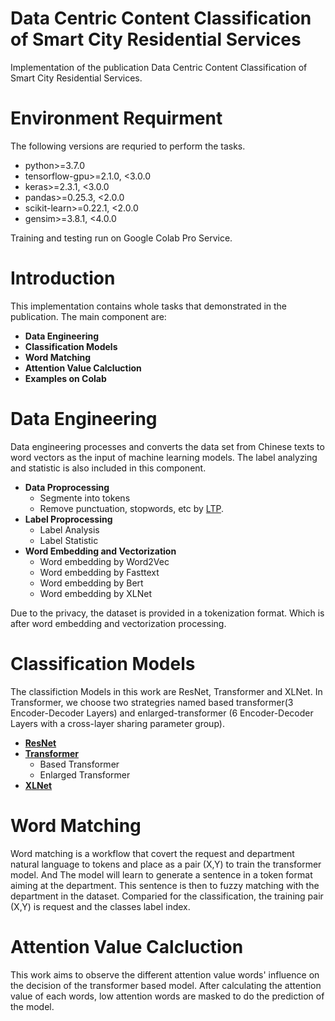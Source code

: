 # Data Centric Content Classification of Smart City Residential Services

Implementation of the publication Data Centric Content Classification of Smart City Residential Services.

# Environment Requirment

The following versions are requried to perform the tasks.

- python>=3.7.0
- tensorflow-gpu>=2.1.0, <3.0.0
- keras>=2.3.1, <3.0.0
- pandas>=0.25.3, <2.0.0
- scikit-learn>=0.22.1, <2.0.0
- gensim>=3.8.1, <4.0.0

Training and testing run on Google Colab Pro Service. 

# Introduction

This implementation contains whole tasks that demonstrated in the publication. The main component are:

- **Data Engineering**
- **Classification Models**
- **Word Matching**
- **Attention Value Calcluction**
- **Examples on Colab**

# Data Engineering

Data engineering processes and converts the data set from Chinese texts to word vectors as the input of machine learning models. The label analyzing and statistic is also included in this component.

- **Data Proprocessing**
  - Segmente into tokens
  - Remove punctuation, stopwords, etc by [LTP]().
- **Label Proprocessing**
  - Label Analysis
  - Label Statistic
- **Word Embedding and Vectorization**
  - Word embedding by Word2Vec
  - Word embedding by Fasttext
  - Word embedding by Bert
  - Word embedding by XLNet
 
Due to the privacy, the dataset is provided in a tokenization format. Which is after word embedding and vectorization processing.

# Classification Models

The classifiction Models in this work are ResNet, Transformer and XLNet. In Transformer, we choose two strategries named based transformer(3 Encoder-Decoder Layers) and enlarged-transformer (6 Encoder-Decoder Layers with a cross-layer sharing parameter group).

- **[ResNet](https://github.com/KaimingHe/deep-residual-networks)**
- **[Transformer](https://github.com/huggingface/transformers)**
  - Based Transformer
  - Enlarged Transformer
- **[XLNet](https://github.com/zihangdai/xlnet)**

# Word Matching

Word matching is a workflow that covert the request and department natural language to tokens and place as a pair (X,Y) to train the transformer model. And The model will learn to generate a sentence in a token format aiming at the department. This sentence is then to fuzzy matching with the department in the dataset. Comparied for the classification, the training pair (X,Y) is request and the classes label index.

# Attention Value Calcluction

This work aims to observe the different attention value words' influence on the decision of the transformer based model. After calculating the attention value of each words, low attention words are masked to do the prediction of the model. 
